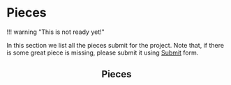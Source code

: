 # Pieces

!!! warning "This is not ready yet!"

In this section we list all the pieces submit for the project. Note that, if there is some great piece is missing, please submit it using [Submit](submit.md) form. 

<h2 align="center"><b>Pieces</b></h2>

<div class="grid cards ">
    <ul id="random-pieces"></ul>
</div>


<script>
function shuffleArray(array) {
    for (let i = array.length - 1; i > 0; i--) {
        const j = Math.floor(Math.random() * (i + 1));
        [array[i], array[j]] = [array[j], array[i]]; // troca
    }
    return array;
}

async function addObjects() {
    const url = new URL('../all_pieces.json', window.location.href);
    const response = await fetch(url);
    if (!response.ok) throw new Error("Failed to load JSON");

    const categories = await response.json(); 
    const randomArticles = document.getElementById("random-pieces");

    // Shuffle and pick 6
    const selected = shuffleArray([...categories]).slice(0, 4);

    let videos = []
    let articles = []

    for (const item of selected) {
        const li = document.createElement("li");

        // Span with twemoji class
        const span = document.createElement("span");
        span.classList.add("twemoji");

        // Fetch individual object JSON
        const objurl = new URL(`../objects/${item}.json`, window.location.href);
        const objjson = await fetch(objurl);
        if (!objjson.ok) throw new Error("Failed to load JSON for " + item);
        const objresult = await objjson.json();
        let description = objresult["description"];
        let firstSentence = description.split(". ")[0];

        // Create link
        const a = document.createElement("a");
        const objmdurl = new URL(`${item}`, window.location.href);
        a.href = objmdurl;
        a.innerHTML = `<strong><code>${item}</code></strong>`;

        span.appendChild(a);

        let html = firstSentence.replace(/`([^`]+)`/g, "<code>$1</code>");
        html = html.replace(/\*\*([^*]+)\*\*/g, "<b>$1</b>");

        const p = document.createElement("p");
        p.innerHTML = `${html}.`
        li.appendChild(span);
        li.appendChild(p);

        randomObjects.appendChild(li);
    }
}

addPieces();

</script>
